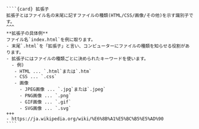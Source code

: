 `````{div} taskcard
````{card} 拡張子
拡張子とはファイル名の末尾に記すファイルの種類(HTML/CSS/画像/その他)を示す識別子です。
^^^
**拡張子の具体例**
ファイル名`index.html`を例に取ります。
- 末尾`.html`を「拡張子」と言い、コンピューターにファイルの種類を知らせる役割があります。
- 拡張子にはファイルの種類ごとに決められたキーワードを使います。
  - 例)
   - HTML ... `.html`または`.htm`
   - CSS ... `.css`
   - 画像
     - JPEG画像 ... `.jpg`または`.jpeg`
     - PNG画像 ... `.png`
     - GIF画像 ... `.gif`
     - SVG画像 ... `.svg`
+++
- https://ja.wikipedia.org/wiki/%E6%8B%A1%E5%BC%B5%E5%AD%90
````
`````
